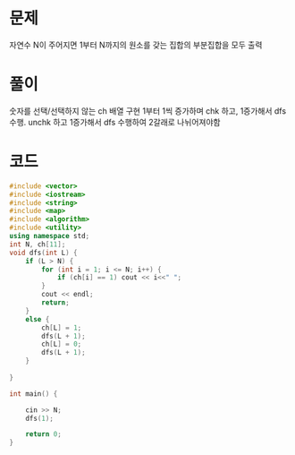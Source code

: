 # 문제
자연수 N이 주어지면 1부터 N까지의 원소를 갖는 집합의 부분집합을 모두 출력
# 풀이
숫자를 선택/선택하지 않는 ch 배열 구현
1부터 1씩 증가하며 chk 하고, 1증가해서 dfs 수행.  unchk 하고 1증가해서 dfs 수행하여 2갈래로 나뉘어져야함

# 코드
```c++
#include <vector>
#include <iostream>
#include <string>
#include <map>
#include <algorithm>
#include <utility>
using namespace std;
int N, ch[11];
void dfs(int L) {
	if (L > N) {
		for (int i = 1; i <= N; i++) {
			if (ch[i] == 1) cout << i<<" ";
		}
		cout << endl;
		return;
	}
	else {
		ch[L] = 1;
		dfs(L + 1);
		ch[L] = 0;
		dfs(L + 1);
	}
	
}

int main() {

	cin >> N;
	dfs(1);

	return 0;
}
```
